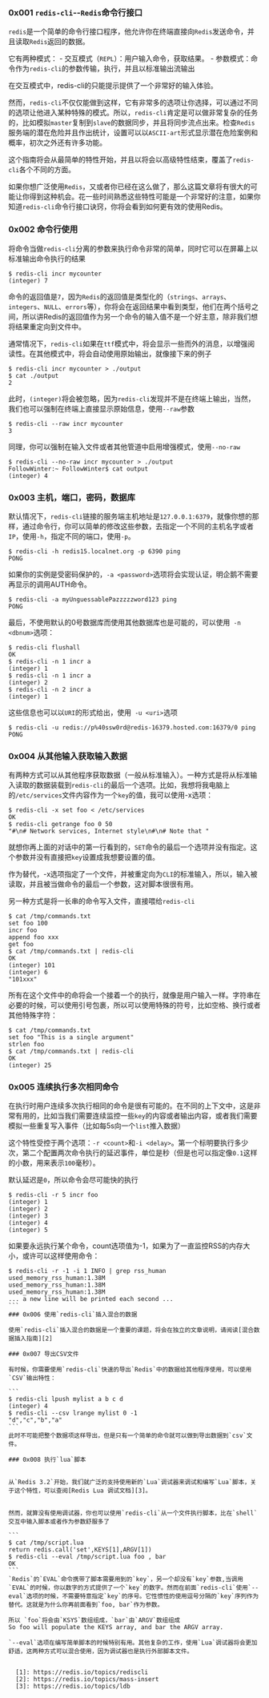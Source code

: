 ### 0x001 `redis-cli`--`Redis`命令行接口
`redis`是一个简单的命令行接口程序，他允许你在终端直接向`Redis`发送命令，并且读取`Redis`返回的数据。

它有两种模式：
    - 交互模式（`REPL`）：用户输入命令，获取结果。
    - 参数模式：命令作为`redis-cli`的参数传输，执行，并且以标准输出流输出

在交互模式中，redis-cli的只能提示提供了一个非常好的输入体验。

然而，`redis-cli`不仅仅能做到这样，它有非常多的选项让你选择，可以通过不同的选项让他进入某种特殊的模式。所以，`redis-cli`肯定是可以做非常复杂的任务的，比如模拟`master`复制到`slave`的数据同步，并且将同步流点出来。检查`Redis`服务端的潜在危险并且作出统计，设置可以以`ASCII-art`形式显示潜在危险案例和概率，初次之外还有许多功能。

这个指南将会从最简单的特性开始，并且以将会以高级特性结束，覆盖了`redis-cli`各个不同的方面。

如果你想广泛使用`Redis`，又或者你已经在这么做了，那么这篇文章将有很大的可能让你得到这种机会。花一些时间熟悉这些特性可能是一个非常好的注意，如果你知道`redis-cli`命令行接口诀窍，你将会看到如何更有效的使用Redis。

### 0x002 命令行使用

将命令当做`redis-cli`分离的参数来执行命令非常的简单，同时它可以在屏幕上以标准输出命令执行的结果
```
$ redis-cli incr mycounter
(integer) 7
```
命令的返回值是`7`，因为`Redis`的返回值是类型化的（`strings`、`arrays`、`integers`、`NULL`、`errors`等），你将会在返回结果中看到类型，他们在两个括号之间，所以讲Redis的返回值作为另一个命令的输入值不是一个好主意，除非我们想将结果重定向到文件中。

通常情况下，`redis-cli`如果在`ttf`模式中，将会显示一些而外的消息，以增强阅读性。在其他模式中，将会自动使用原始输出，就像接下来的例子

```
$ redis-cli incr mycounter > ./output
$ cat ./output 
2
```
此时，`(integer)`将会被忽略，因为`redis-cli`发现并不是在终端上输出，当然，我们也可以强制在终端上直接显示原始信息，使用`--raw`参数
```
$ redis-cli --raw incr mycounter
3
```
同理，你可以强制在输入文件或者其他管道中启用增强模式，使用`--no-raw`
```
$ redis-cli --no-raw incr mycounter > ./output
FollowWinter:~ FollowWinter$ cat output 
(integer) 4
```
### 0x003 主机，端口，密码，数据库



默认情况下，`redis-cli`链接的服务端主机地址是`127.0.0.1:6379`，就像你想的那样，通过命令行，你可以简单的修改这些参数，去指定一个不同的主机名字或者`IP`，使用`-h`，指定不同的端口，使用`-p`。

```
$ redis-cli -h redis15.localnet.org -p 6390 ping
PONG
```

如果你的实例是受密码保护的，`-a <password>`选项将会实现认证，明企鹅不需要再显示的调用AUTH命令。
```
$ redis-cli -a myUnguessablePazzzzzword123 ping
PONG
```

最后，不使用默认的0号数据库而使用其他数据库也是可能的，可以使用` -n <dbnum>`选项：
```
$ redis-cli flushall
OK
$ redis-cli -n 1 incr a
(integer) 1
$ redis-cli -n 1 incr a
(integer) 2
$ redis-cli -n 2 incr a
(integer) 1
```
这些信息也可以以`URI`的形式给出，使用` -u <uri>`选项
```
$ redis-cli -u redis://p%40ssw0rd@redis-16379.hosted.com:16379/0 ping
PONG
```
### 0x004 从其他输入获取输入数据

有两种方式可以从其他程序获取数据（一般从标准输入）。一种方式是将从标准输入读取的数据装载到`redis-cli`的最后一个选项。比如，我想将我电脑上的`/etc/services`文件内容作为一个`key`的值，我可以使用-x选项：

```
$ redis-cli -x set foo < /etc/services
OK
$ redis-cli getrange foo 0 50
"#\n# Network services, Internet style\n#\n# Note that "
```

就想你再上面的对话中的第一行看到的，`SET`命令的最后一个选项并没有指定。这个参数并没有直接把`key`设置成我想要设置的值。

作为替代，-x选项指定了一个文件，并被重定向为`CLI`的标准输入，所以，输入被读取，并且被当做命令的最后一个参数，这对脚本很很有用。

另一种方式是将一长串的命令写入文件，直接喂给`redis-cli`
```
$ cat /tmp/commands.txt
set foo 100
incr foo
append foo xxx
get foo
$ cat /tmp/commands.txt | redis-cli
OK
(integer) 101
(integer) 6
"101xxx"
```
所有在这个文件中的命将会一个接着一个的执行，就像是用户输入一样。字符串在必要的时候，可以使用引号包裹，所以可以使用特殊的符号，比如空格、换行或者其他特殊字符：

```
$ cat /tmp/commands.txt
set foo "This is a single argument"
strlen foo
$ cat /tmp/commands.txt | redis-cli
OK
(integer) 25
````
### 0x005 连续执行多次相同命令

在执行时用户连续多次执行相同的命令是很有可能的。在不同的上下文中，这是非常有用的，比如当我们需要连续监控一些`key`的内容或者输出内容，或者我们需要模拟一些重复写入事件（比如每5s向一个`list`推入数据）

这个特性受控于两个选项：`-r <count>`和`-i <delay>`。第一个标明要执行多少次，第二个配置两次命令执行的延迟事件，单位是秒（但是也可以指定像`0.1`这样的小数，用来表示`100`毫秒）。

默认延迟是`0`，所以命令会尽可能快的执行
```
$ redis-cli -r 5 incr foo
(integer) 1
(integer) 2
(integer) 3
(integer) 4
(integer) 5
```
如果要永远执行某个命令，count选项值为-1，如果为了一直监控RSS的内存大小，或许可以这样使用命令：

````
$ redis-cli -r -1 -i 1 INFO | grep rss_human
used_memory_rss_human:1.38M
used_memory_rss_human:1.38M
used_memory_rss_human:1.38M
... a new line will be printed each second ...
```
### 0x006 使用`redis-cli`插入混合的数据

使用`redis-cli`插入混合的数据是一个重要的课题，将会在独立的文章说明，请阅读[混合数据插入指南][2]

### 0x007 导出CSV文件

有时候，你需要使用`redis-cli`快速的导出`Redis`中的数据给其他程序使用，可以使用`CSV`输出特性：

```
$ redis-cli lpush mylist a b c d
(integer) 4
$ redis-cli --csv lrange mylist 0 -1
"d","c","b","a"
```
此时不可能把整个数据项这样导出，但是只有一个简单的命令就可以做到导出数据到`csv`文件。

### 0x008 执行`lua`脚本


从`Redis 3.2`开始，我们就广泛的支持使用新的`Lua`调试器来调试和编写`Lua`脚本，关于这个特性，可以查阅[Redis Lua 调试文档][3]。


然而，就算没有使用调试器，你也可以使用`redis-cli`从一个文件执行脚本，比在`shell`交互中输入脚本或者作为参数舒服多了

```
$ cat /tmp/script.lua
return redis.call('set',KEYS[1],ARGV[1])
$ redis-cli --eval /tmp/script.lua foo , bar
OK
```
`Redis`的`EVAL`命令携带了脚本需要用到的`key`，另一个却没有`key`参数,当调用`EVAL`的时候，你以数字的方式提供了一个`key`的数字。然而在前面`redis-cli`使用`--eval`选项的时候，不需要特意指定`key`的序号。它性惯性的使用逗号分隔的`key`序列作为替代。这就是为什么你再前面看到`foo, bar`作为参数。

所以 `foo`将会由`KSYS`数组组成，`bar`由`ARGV`数组组成
So foo will populate the KEYS array, and bar the ARGV array.

`--eval`选项在编写简单脚本的时候特别有用。其他复杂的工作，使用`Lua`调试器将会更加舒适，这两种方式可以混合使用，因为调试器也是执行外部脚本文件。


  [1]: https://redis.io/topics/rediscli
  [2]: https://redis.io/topics/mass-insert
  [3]: https://redis.io/topics/ldb
